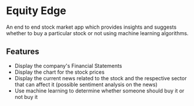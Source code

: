# Equity Edge

An end to end stock market app which provides insights and suggests whether to buy a particular stock or not using machine learning algorithms.

## Features

- Display the company's Financial Statements
- Display the chart for the stock prices
- Display the current news related to the stock and the respective sector that can affect it (possible sentiment analysis on the news)
- Use machine learning to determine whether someone should buy it or not buy it
